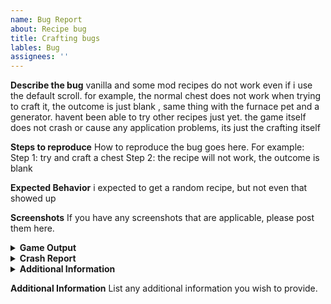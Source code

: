 ```yaml
---
name: Bug Report
about: Recipe bug
title: Crafting bugs 
lables: Bug
assignees: ''
---
```


**Describe the bug**
vanilla and some mod recipes do not work even if i use the default scroll. for example, the normal chest does not work when trying to craft it, the outcome is just blank , same thing with the furnace pet and a generator. havent been able to try other recipes just yet. the game itself does not crash or cause any application problems, its just the crafting itself

**Steps to reproduce**
How to reproduce the bug goes here. 
For example:
Step 1: try and craft a chest 
Step 2: the recipe will not work, the outcome is blank

**Expected Behavior**
i expected to get a random recipe, but not even that showed up

**Screenshots**
If you have any screenshots that are applicable, please post them here.

<details>
  <summary><strong>Game Output</strong></summary>
<!--Paste your game output between the ``` marks-->

```

```
</details>

<details>
  <summary><strong>Crash Report</strong></summary>
<!--Paste your crash report between the ``` marks-->

```

```
</details>

<details>
  <summary><strong>Additional Information</strong></summary>
<!--Fill out the section as best as you can-->
- Launcher bug [Y/N]: <!--Was the bug with the launcher or not?--> N
- Modpack: <!--e.g. Crazy Craft 4, Scramble Craft--> Scramble Craft
- Additional mods: <!--Did you add any additional mods to the pack?--> No, im playing the default version from the website
- Operating system: <!--What operating system do you run? e.g. Windows 10, macOS, etc.--> Windows 10

</details>

**Additional Information**
List any additional information you wish to provide.
